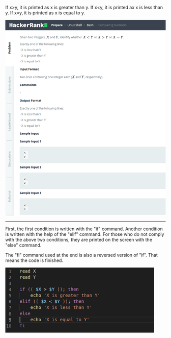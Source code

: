 
If x>y, it is printed as x is greater than y.
If x<y, it is printed ax x is less than y.
If x=y, it is printed as x is equal to y.

![Comparing_Numbers1.png](https://github.com/yildizzeynep/HackerRank-Solutions/blob/main/LINUX-SHELL/Bash/6_%20Comparing-Numbers/img/Camparing_Numbers1.png)

---

First, the first condition is written with the "if" command.
Another condition is written with the help of the "elif" command.
For those who do not comply with the above two conditions, they are printed on the screen with the "else" command.

The "fi" command used at the end is also a reversed version of "if". That means the code is finished.

![Comparing_Numbers2.png](https://github.com/yildizzeynep/HackerRank-Solutions/blob/main/LINUX-SHELL/Bash/6_%20Comparing-Numbers/img/Camparing_Numbers2.png)
